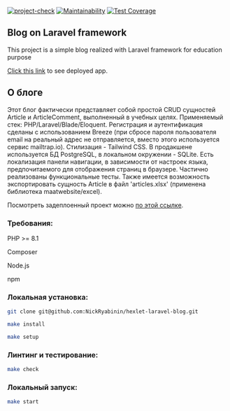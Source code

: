 [![project-check](https://github.com/NickRyabinin/hexlet-laravel-blog/actions/workflows/project-check.yml/badge.svg)](https://github.com/NickRyabinin/hexlet-laravel-blog/actions/workflows/project-check.yml)
[![Maintainability](https://api.codeclimate.com/v1/badges/cb8075265836d93e63be/maintainability)](https://codeclimate.com/github/NickRyabinin/hexlet-laravel-blog/maintainability)
[![Test Coverage](https://api.codeclimate.com/v1/badges/cb8075265836d93e63be/test_coverage)](https://codeclimate.com/github/NickRyabinin/hexlet-laravel-blog/test_coverage)

## Blog on Laravel framework

This project is a simple blog realized with Laravel framework for education purpose

[Click this link](https://blog-ckij.onrender.com) to see deployed app.

## О блоге

Этот блог фактически представляет собой простой CRUD сущностей Article и ArticleComment, выполненный в учебных целях. Применяемый стек: PHP/Laravel/Blade/Eloquent. Регистрация и аутентификация сделаны с использованием Breeze (при сбросе пароля пользователя email на реальный адрес не отправляется, вместо этого используется сервис mailtrap.io). Стилизация - Tailwind CSS. В продакшене используется БД PostgreSQL, в локальном окружении - SQLite. Есть локализация панели навигации, в зависимости от настроек языка, предпочитаемого для отображения страниц в браузере. Частично реализованы функциональные тесты. Также имеется возможность экспортировать сущность Article в файл 'articles.xlsx' (применена библиотека maatwebsite/excel).

Посмотреть задеплоенный проект можно [по этой ссылке](https://blog-ckij.onrender.com).

### Требования:
PHP >= 8.1

Composer

Node.js

npm

### Локальная установка:
```bash
git clone git@github.com:NickRyabinin/hexlet-laravel-blog.git

make install

make setup
```
### Линтинг и тестирование:
```bash
make check
```
### Локальный запуск:
```bash
make start
```
